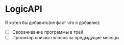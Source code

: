 # LogicAPI
Я хотел бы добавить(не факт что я добавлю):

- [ ] Сворачивание программы в трей
- [ ] Просмтор списка голосов за предыдущие месяцы

